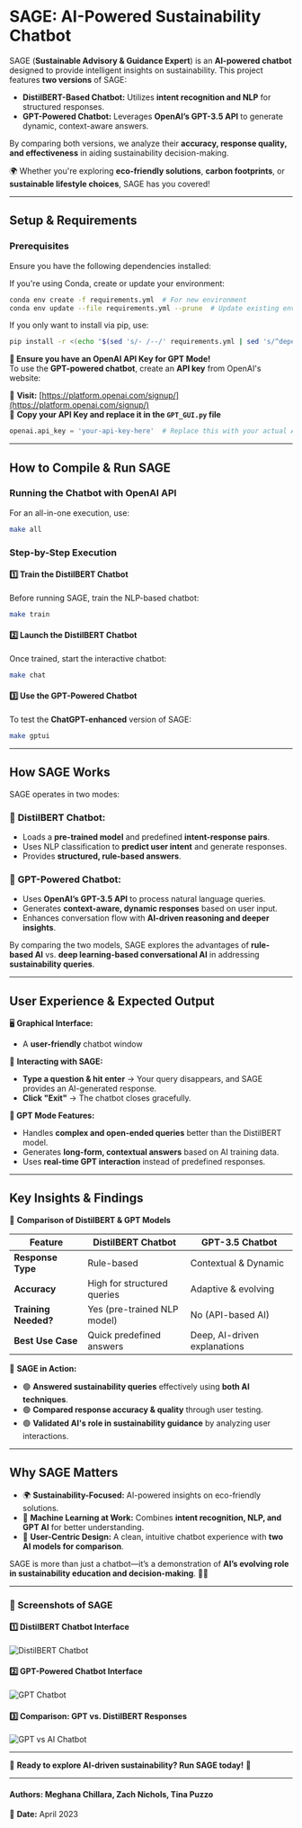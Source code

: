 # **SAGE: AI-Powered Sustainability Chatbot**  

SAGE (**Sustainable Advisory & Guidance Expert**) is an **AI-powered chatbot** designed to provide intelligent insights on sustainability. This project features **two versions** of SAGE:  

- **DistilBERT-Based Chatbot:** Utilizes **intent recognition and NLP** for structured responses.  
- **GPT-Powered Chatbot:** Leverages **OpenAI’s GPT-3.5 API** to generate dynamic, context-aware answers.  

By comparing both versions, we analyze their **accuracy, response quality, and effectiveness** in aiding sustainability decision-making.  

🌍 Whether you're exploring **eco-friendly solutions**, **carbon footprints**, or **sustainable lifestyle choices**, SAGE has you covered!  

---

## **Setup & Requirements**  

### **Prerequisites**  
Ensure you have the following dependencies installed:  

If you're using Conda, create or update your environment:

```bash
conda env create -f requirements.yml  # For new environment
conda env update --file requirements.yml --prune  # Update existing environment
```

If you only want to install via pip, use:

```bash
pip install -r <(echo "$(sed 's/- /--/' requirements.yml | sed 's/^dependencies:/ /g' | sed 's/pip:/ /g')")
```

**📌 Ensure you have an OpenAI API Key for GPT Mode!**  
To use the **GPT-powered chatbot**, create an **API key** from OpenAI's website:  

🔗 **Visit:** [https://platform.openai.com/signup/](https://platform.openai.com/signup/)  
📌 **Copy your API Key and replace it in the `GPT_GUI.py` file**  

```python
openai.api_key = 'your-api-key-here'  # Replace this with your actual API key
```

---

## **How to Compile & Run SAGE**  

### **Running the Chatbot with OpenAI API**  
For an all-in-one execution, use:  
```bash
make all
```

### **Step-by-Step Execution**  

#### **1️⃣ Train the DistilBERT Chatbot**  
Before running SAGE, train the NLP-based chatbot:  
```bash
make train
```

#### **2️⃣ Launch the DistilBERT Chatbot**  
Once trained, start the interactive chatbot:  
```bash
make chat
```

#### **3️⃣ Use the GPT-Powered Chatbot**  
To test the **ChatGPT-enhanced** version of SAGE:  
```bash
make gptui
```

---

## **How SAGE Works**  

SAGE operates in two modes:  

### 🔹 **DistilBERT Chatbot:**  
- Loads a **pre-trained model** and predefined **intent-response pairs**.  
- Uses NLP classification to **predict user intent** and generate responses.  
- Provides **structured, rule-based answers**.  

### 🔹 **GPT-Powered Chatbot:**  
- Uses **OpenAI’s GPT-3.5 API** to process natural language queries.  
- Generates **context-aware, dynamic responses** based on user input.  
- Enhances conversation flow with **AI-driven reasoning and deeper insights**.  

By comparing the two models, SAGE explores the advantages of **rule-based AI** vs. **deep learning-based conversational AI** in addressing **sustainability queries**.  

---

## **User Experience & Expected Output**  

🖥️ **Graphical Interface:**  
- A **user-friendly** chatbot window  

💬 **Interacting with SAGE:**  
- **Type a question & hit enter** → Your query disappears, and SAGE provides an AI-generated response.  
- **Click "Exit"** → The chatbot closes gracefully.  

**🤖 GPT Mode Features:**  
- Handles **complex and open-ended queries** better than the DistilBERT model.  
- Generates **long-form, contextual answers** based on AI training data.  
- Uses **real-time GPT interaction** instead of predefined responses.  

---

## **Key Insights & Findings**  

📌 **Comparison of DistilBERT & GPT Models**  

| Feature                  | DistilBERT Chatbot | GPT-3.5 Chatbot |
|--------------------------|-------------------|-----------------|
| **Response Type**        | Rule-based        | Contextual & Dynamic |
| **Accuracy**             | High for structured queries | Adaptive & evolving |
| **Training Needed?**     | Yes (pre-trained NLP model) | No (API-based AI) |
| **Best Use Case**        | Quick predefined answers | Deep, AI-driven explanations |

🎯 **SAGE in Action:**  
- 🟢 **Answered sustainability queries** effectively using **both AI techniques**.  
- 🟢 **Compared response accuracy & quality** through user testing.  
- 🟢 **Validated AI's role in sustainability guidance** by analyzing user interactions.  

---

## **Why SAGE Matters**  
- 🌍 **Sustainability-Focused:** AI-powered insights on eco-friendly solutions.  
- 🤖 **Machine Learning at Work:** Combines **intent recognition, NLP, and GPT AI** for better understanding.  
- 🎯 **User-Centric Design:** A clean, intuitive chatbot experience with **two AI models for comparison**.  

SAGE is more than just a chatbot—it’s a demonstration of **AI’s evolving role in sustainability education and decision-making**. 🌱💡  

---

### **📸 Screenshots of SAGE**  

#### 1️⃣ **DistilBERT Chatbot Interface**  
![DistilBERT Chatbot](figs/sagechatbot.png)  

#### 2️⃣ **GPT-Powered Chatbot Interface**  
![GPT Chatbot](figs/gptchatbot.png)  

#### 3️⃣ **Comparison: GPT vs. DistilBERT Responses**  
![GPT vs AI Chatbot](figs/sagevsgpt.png)  

---

🔹 **Ready to explore AI-driven sustainability? Run SAGE today!** 🚀  

---

#### **Authors:** Meghana Chillara, Zach Nichols, Tina Puzzo  
📅 **Date:** April 2023  

